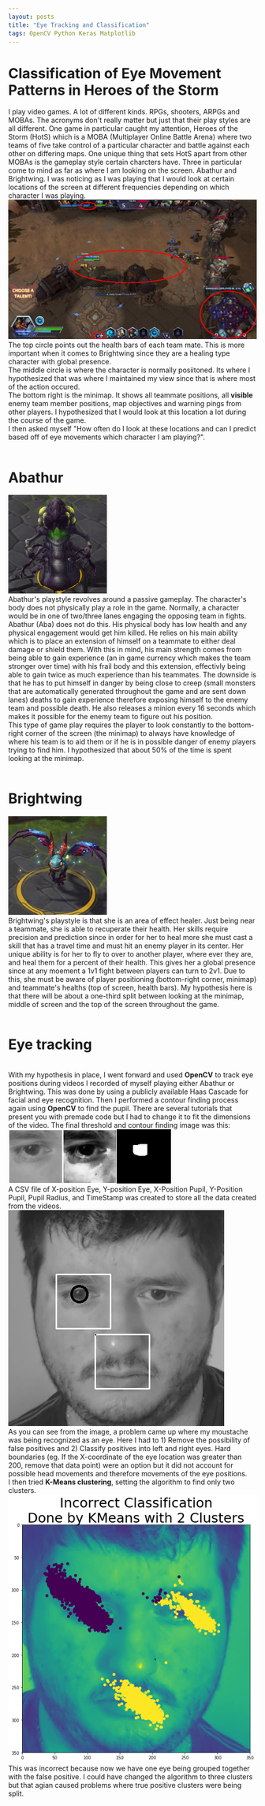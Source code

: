 ```yaml
---
layout: posts
title: "Eye Tracking and Classification"
tags: OpenCV Python Keras Matplotlib
---
```


# Classification of Eye Movement Patterns in Heroes of the Storm

I play video games. A lot of different kinds. RPGs, shooters, ARPGs and MOBAs. The acronyms don't really matter but just that
their play styles are all different. One game in particular caught my attention, Heroes of the Storm (HotS) which is a MOBA 
(Multiplayer Online Battle Arena) where two teams of five take control of a particular character and battle against each other 
on differing maps. One unique thing that sets HotS apart from other MOBAs is the gameplay style certain charcters have. Three 
in particular come to mind as far as where I am looking on the screen. Abathur and Brightwing. I was noticing 
as I was playing that I would look at certain locations of the screen at different frequencies depending on which character I was playing. 
<br>
<img src="/assets/images/locations.png" alt="Locations">
The top circle points out the health bars of each team mate. This is more important when it comes to Brightwing since they are 
a healing type character with global presence. 
<br>
The middle circle is where the character is normally posiitoned. Its where I hypothesized that was where I maintained my view since that is where most of the action occured.
<br>
The bottom right is the minimap. It shows all teammate positions, all <b>visible</b> enemy team member positions, map objectives and warning pings from other players. I hypothesized that I would look at this location a lot during the course of the game.
<br>
I then asked myself "How often do I look at these locations and can I predict based off of eye movements which character I am 
playing?". 
<br>
<br>
<h1>Abathur</h1>
<img src="/assets/images/aba.jpg" alt="Abathur">
<br>
Abathur's playstyle revolves around a passive gameplay. The character's body does not physically play a role in the game. 
Normally, a character would be in one of two/three lanes engaging the opposing team in fights. Abathur (Aba) does not do this. 
His physical body has low health and any physical engagement would get him killed. He relies on his main ability which is to place an extension of himself on a teammate to either deal damage or shield them. With this in mind, his main strength comes from being able to gain experience (an in game currency which makes the team stronger over time) with his frail body and this extension, effectivly being able to gain twice as much experience than his teammates. The downside is that he has to put himself in danger by being close to creep (small monsters that are automatically generated throughout the game and are sent down lanes) deaths to gain experience therefore exposing himself to the enemy team and possible death. He also releases a minion every 16 seconds which makes it possible for the enemy team to figure out his position.
<br>
This type of game play requires the player to look constantly to the bottom-right corner of the screen (the minimap) to always have knowledge of where his team is to aid them or if he is in possible danger of enemy players trying to find him. I hypothesized that about 50% of the time is spent looking at the minimap.
<br>
<br>
<h1>Brightwing</h1>
<img src="/assets/images/bw.jpg" alt="Brightwing">
<br>
Brightwing's playstyle is that she is an area of effect healer. Just being near a teammate, she is able to recuperate their health. Her skills require precision and prediction since in order for her to heal more she must cast a skill that has a travel time and must hit an enemy player in its center. Her unique ability is for her to fly to over to another player, where ever they are, and heal them for a percent of their health. This gives her a global presence since at any moement a 1v1 fight between players can turn to 2v1. Due to this, she must be aware of player positioning (bottom-right corner, minimap) and teammate's healths (top of screen, health bars). My hypothesis here is that there will be about a one-third split between looking at the minimap, middle of screen and the top of the screen throughout the game. 
<br>
<br>
<h1>Eye tracking</h1>
<br>
With my hypothesis in place, I went forward and used <b>OpenCV</b> to track eye positions during videos I recorded of myself playing either Abathur or Brightwing. This was done by using a publicly available Haas Cascade for facial and eye recognition. Then I performed a contour finding process again using <b>OpenCV</b> to find the pupil. There are several tutorials that present you with premade code but I had to change it to fit the dimensions of the video. The final threshold and contour finding image was this:
<br>
<img src="/assets/images/stacked.png" alt="Contour">
<br>A CSV file of X-position Eye, Y-position Eye, X-Position Pupil, Y-Position Pupil, Pupil Radius, and TimeStamp was created to store all the data created from the videos. 
<br>
<img src="/assets/images/face.jpeg" alt="Face Eye Tracked">
<br>
As you can see from the image, a problem came up where my moustache was being recognized as an eye. Here I had to 1) Remove the possibility of false positives and 2) Classify positives into left and right eyes. Hard boundaries (eg. If the X-coordinate of the eye location was greater than 200, remove that data point) were an option but it did not account for possible head movements and therefore movements of the eye positions.
<br>
I then tried <b> K-Means clustering</b>, setting the algorithm to find only two clusters. 
<img src="/assets/images/incorr_kmeans.png" alt="Kmeans">
This was incorrect because now we have one eye being grouped together with the false positive. I could have changed the algorithm to three clusters but that agian caused problems where true positive clusters were being split. 


